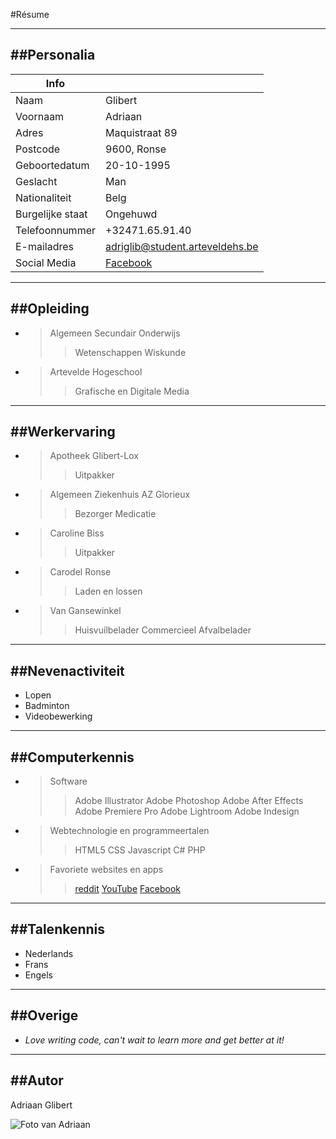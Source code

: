 
#Résume

------
##Personalia
------

| Info               |                        |
| ----------------   | ---------------------  |
| Naam               | Glibert                |
| Voornaam           | Adriaan                |
| Adres             | Maquistraat 89           |
| Postcode           | 9600, Ronse             |
| Geboortedatum           | 20-10-1995            |
| Geslacht           | Man            |
| Nationaliteit | Belg    |
| Burgelijke staat | Ongehuwd    |
| Telefoonnummer      | +32471.65.91.40                 |
| E-mailadres      | adriglib@student.arteveldehs.be                 |
| Social Media      | [Facebook](https://www.facebook.com/AdriaanGlibert "Adriaan Glibert's Facebookprofiel")                  |


------
##Opleiding
------

- >Algemeen Secundair Onderwijs
    >>Wetenschappen Wiskunde
    
- >Artevelde Hogeschool
    >>Grafische en Digitale Media
    
------
##Werkervaring
------    

- >Apotheek Glibert-Lox
    >>Uitpakker
    
- >Algemeen Ziekenhuis AZ Glorieux
    >>Bezorger Medicatie
    
- >Caroline Biss
    >>Uitpakker
    
- >Carodel Ronse
    >>Laden en lossen
    
- >Van Gansewinkel
    >>Huisvuilbelader
    >>Commercieel Afvalbelader
    

------
##Nevenactiviteit
------ 

- Lopen
- Badminton
- Videobewerking

------
##Computerkennis
------    

- >Software
    >>Adobe Illustrator
    >>Adobe Photoshop
    >>Adobe After Effects
    >>Adobe Premiere Pro
    >>Adobe Lightroom
    >>Adobe Indesign
        
    
- >Webtechnologie en programmeertalen
    >>HTML5
    >>CSS
    >>Javascript
    >>C#
    >>PHP
    
- >Favoriete websites en apps
    >>[reddit](https://www.reddit.com/ "The frontpage of the internet")
    >>[YouTube](https://www.youtube.com/ "Watch all the tutorials")
    >>[Facebook](https://www.facebook.com/ "Connect with all your friends")
    

------
##Talenkennis
------   

- Nederlands
- Frans
- Engels

------
##Overige
------   

- _Love writing code, can't wait to learn more and get better at it!_


------
##Autor
------ 

Adriaan Glibert

![Foto van Adriaan](https://yt3.ggpht.com/-2O2EOHxrqCQ/AAAAAAAAAAI/AAAAAAAAAAA/xCGeoJOxRA8/s900-c-k-no-mo-rj-c0xffffff/photo.jpg)







   
   